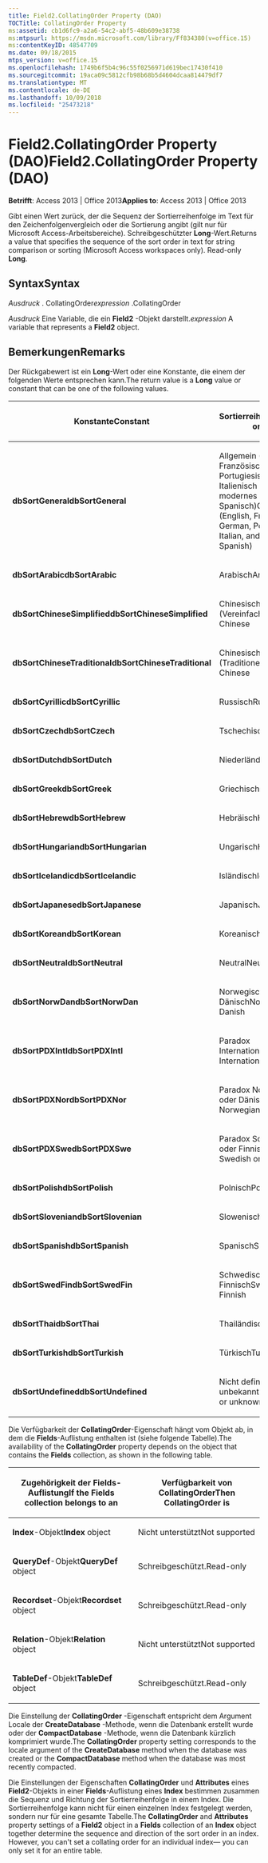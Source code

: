 ```yaml
---
title: Field2.CollatingOrder Property (DAO)
TOCTitle: CollatingOrder Property
ms:assetid: cb1d6fc9-a2a6-54c2-abf5-48b609e38738
ms:mtpsurl: https://msdn.microsoft.com/library/Ff834380(v=office.15)
ms:contentKeyID: 48547709
ms.date: 09/18/2015
mtps_version: v=office.15
ms.openlocfilehash: 1749b6f5b4c96c55f0256971d619bec17430f410
ms.sourcegitcommit: 19aca09c5812cfb98b68b5d4604dcaa814479df7
ms.translationtype: MT
ms.contentlocale: de-DE
ms.lasthandoff: 10/09/2018
ms.locfileid: "25473218"
---
```

# <a name="field2collatingorder-property-dao"></a><span data-ttu-id="e2425-102">Field2.CollatingOrder Property (DAO)</span><span class="sxs-lookup"><span data-stu-id="e2425-102">Field2.CollatingOrder Property (DAO)</span></span>


<span data-ttu-id="e2425-103">**Betrifft**: Access 2013 | Office 2013</span><span class="sxs-lookup"><span data-stu-id="e2425-103">**Applies to**: Access 2013 | Office 2013</span></span>

<span data-ttu-id="e2425-p101">Gibt einen Wert zurück, der die Sequenz der Sortierreihenfolge im Text für den Zeichenfolgenvergleich oder die Sortierung angibt (gilt nur für Microsoft Access-Arbeitsbereiche). Schreibgeschützter **Long**-Wert.</span><span class="sxs-lookup"><span data-stu-id="e2425-p101">Returns a value that specifies the sequence of the sort order in text for string comparison or sorting (Microsoft Access workspaces only). Read-only **Long**.</span></span>

## <a name="syntax"></a><span data-ttu-id="e2425-106">Syntax</span><span class="sxs-lookup"><span data-stu-id="e2425-106">Syntax</span></span>

<span data-ttu-id="e2425-107">*Ausdruck* . CollatingOrder</span><span class="sxs-lookup"><span data-stu-id="e2425-107">*expression* .CollatingOrder</span></span>

<span data-ttu-id="e2425-108">*Ausdruck* Eine Variable, die ein **Field2** -Objekt darstellt.</span><span class="sxs-lookup"><span data-stu-id="e2425-108">*expression* A variable that represents a **Field2** object.</span></span>

## <a name="remarks"></a><span data-ttu-id="e2425-109">Bemerkungen</span><span class="sxs-lookup"><span data-stu-id="e2425-109">Remarks</span></span>

<span data-ttu-id="e2425-110">Der Rückgabewert ist ein **Long**-Wert oder eine Konstante, die einem der folgenden Werte entsprechen kann.</span><span class="sxs-lookup"><span data-stu-id="e2425-110">The return value is a **Long** value or constant that can be one of the following values.</span></span>

<table>
<colgroup>
<col style="width: 50%" />
<col style="width: 50%" />
</colgroup>
<thead>
<tr class="header">
<th><p><span data-ttu-id="e2425-111">Konstante</span><span class="sxs-lookup"><span data-stu-id="e2425-111">Constant</span></span></p></th>
<th><p><span data-ttu-id="e2425-112">Sortierreihenfolge</span><span class="sxs-lookup"><span data-stu-id="e2425-112">Sort order</span></span></p></th>
</tr>
</thead>
<tbody>
<tr class="odd">
<td><p><span data-ttu-id="e2425-113"><strong>dbSortGeneral</strong></span><span class="sxs-lookup"><span data-stu-id="e2425-113"><strong>dbSortGeneral</strong></span></span></p></td>
<td><p><span data-ttu-id="e2425-114">Allgemein (Englisch, Französisch, Deutsch, Portugiesisch, Italienisch und modernes Spanisch)</span><span class="sxs-lookup"><span data-stu-id="e2425-114">General (English, French, German, Portuguese, Italian, and Modern Spanish)</span></span></p></td>
</tr>
<tr class="even">
<td><p><span data-ttu-id="e2425-115"><strong>dbSortArabic</strong></span><span class="sxs-lookup"><span data-stu-id="e2425-115"><strong>dbSortArabic</strong></span></span></p></td>
<td><p><span data-ttu-id="e2425-116">Arabisch</span><span class="sxs-lookup"><span data-stu-id="e2425-116">Arabic</span></span></p></td>
</tr>
<tr class="odd">
<td><p><span data-ttu-id="e2425-117"><strong>dbSortChineseSimplified</strong></span><span class="sxs-lookup"><span data-stu-id="e2425-117"><strong>dbSortChineseSimplified</strong></span></span></p></td>
<td><p><span data-ttu-id="e2425-118">Chinesisch (Vereinfacht)</span><span class="sxs-lookup"><span data-stu-id="e2425-118">Simplified Chinese</span></span></p></td>
</tr>
<tr class="even">
<td><p><span data-ttu-id="e2425-119"><strong>dbSortChineseTraditional</strong></span><span class="sxs-lookup"><span data-stu-id="e2425-119"><strong>dbSortChineseTraditional</strong></span></span></p></td>
<td><p><span data-ttu-id="e2425-120">Chinesisch (Traditionell)</span><span class="sxs-lookup"><span data-stu-id="e2425-120">Traditional Chinese</span></span></p></td>
</tr>
<tr class="odd">
<td><p><span data-ttu-id="e2425-121"><strong>dbSortCyrillic</strong></span><span class="sxs-lookup"><span data-stu-id="e2425-121"><strong>dbSortCyrillic</strong></span></span></p></td>
<td><p><span data-ttu-id="e2425-122">Russisch</span><span class="sxs-lookup"><span data-stu-id="e2425-122">Russian</span></span></p></td>
</tr>
<tr class="even">
<td><p><span data-ttu-id="e2425-123"><strong>dbSortCzech</strong></span><span class="sxs-lookup"><span data-stu-id="e2425-123"><strong>dbSortCzech</strong></span></span></p></td>
<td><p><span data-ttu-id="e2425-124">Tschechisch</span><span class="sxs-lookup"><span data-stu-id="e2425-124">Czech</span></span></p></td>
</tr>
<tr class="odd">
<td><p><span data-ttu-id="e2425-125"><strong>dbSortDutch</strong></span><span class="sxs-lookup"><span data-stu-id="e2425-125"><strong>dbSortDutch</strong></span></span></p></td>
<td><p><span data-ttu-id="e2425-126">Niederländisch</span><span class="sxs-lookup"><span data-stu-id="e2425-126">Dutch</span></span></p></td>
</tr>
<tr class="even">
<td><p><span data-ttu-id="e2425-127"><strong>dbSortGreek</strong></span><span class="sxs-lookup"><span data-stu-id="e2425-127"><strong>dbSortGreek</strong></span></span></p></td>
<td><p><span data-ttu-id="e2425-128">Griechisch</span><span class="sxs-lookup"><span data-stu-id="e2425-128">Greek</span></span></p></td>
</tr>
<tr class="odd">
<td><p><span data-ttu-id="e2425-129"><strong>dbSortHebrew</strong></span><span class="sxs-lookup"><span data-stu-id="e2425-129"><strong>dbSortHebrew</strong></span></span></p></td>
<td><p><span data-ttu-id="e2425-130">Hebräisch</span><span class="sxs-lookup"><span data-stu-id="e2425-130">Hebrew</span></span></p></td>
</tr>
<tr class="even">
<td><p><span data-ttu-id="e2425-131"><strong>dbSortHungarian</strong></span><span class="sxs-lookup"><span data-stu-id="e2425-131"><strong>dbSortHungarian</strong></span></span></p></td>
<td><p><span data-ttu-id="e2425-132">Ungarisch</span><span class="sxs-lookup"><span data-stu-id="e2425-132">Hungarian</span></span></p></td>
</tr>
<tr class="odd">
<td><p><span data-ttu-id="e2425-133"><strong>dbSortIcelandic</strong></span><span class="sxs-lookup"><span data-stu-id="e2425-133"><strong>dbSortIcelandic</strong></span></span></p></td>
<td><p><span data-ttu-id="e2425-134">Isländisch</span><span class="sxs-lookup"><span data-stu-id="e2425-134">Icelandic</span></span></p></td>
</tr>
<tr class="even">
<td><p><span data-ttu-id="e2425-135"><strong>dbSortJapanese</strong></span><span class="sxs-lookup"><span data-stu-id="e2425-135"><strong>dbSortJapanese</strong></span></span></p></td>
<td><p><span data-ttu-id="e2425-136">Japanisch</span><span class="sxs-lookup"><span data-stu-id="e2425-136">Japanese</span></span></p></td>
</tr>
<tr class="odd">
<td><p><span data-ttu-id="e2425-137"><strong>dbSortKorean</strong></span><span class="sxs-lookup"><span data-stu-id="e2425-137"><strong>dbSortKorean</strong></span></span></p></td>
<td><p><span data-ttu-id="e2425-138">Koreanisch</span><span class="sxs-lookup"><span data-stu-id="e2425-138">Korean</span></span></p></td>
</tr>
<tr class="even">
<td><p><span data-ttu-id="e2425-139"><strong>dbSortNeutral</strong></span><span class="sxs-lookup"><span data-stu-id="e2425-139"><strong>dbSortNeutral</strong></span></span></p></td>
<td><p><span data-ttu-id="e2425-140">Neutral</span><span class="sxs-lookup"><span data-stu-id="e2425-140">Neutral</span></span></p></td>
</tr>
<tr class="odd">
<td><p><span data-ttu-id="e2425-141"><strong>dbSortNorwDan</strong></span><span class="sxs-lookup"><span data-stu-id="e2425-141"><strong>dbSortNorwDan</strong></span></span></p></td>
<td><p><span data-ttu-id="e2425-142">Norwegisch oder Dänisch</span><span class="sxs-lookup"><span data-stu-id="e2425-142">Norwegian or Danish</span></span></p></td>
</tr>
<tr class="even">
<td><p><span data-ttu-id="e2425-143"><strong>dbSortPDXIntl</strong></span><span class="sxs-lookup"><span data-stu-id="e2425-143"><strong>dbSortPDXIntl</strong></span></span></p></td>
<td><p><span data-ttu-id="e2425-144">Paradox International</span><span class="sxs-lookup"><span data-stu-id="e2425-144">Paradox International</span></span></p></td>
</tr>
<tr class="odd">
<td><p><span data-ttu-id="e2425-145"><strong>dbSortPDXNor</strong></span><span class="sxs-lookup"><span data-stu-id="e2425-145"><strong>dbSortPDXNor</strong></span></span></p></td>
<td><p><span data-ttu-id="e2425-146">Paradox Norwegisch oder Dänisch</span><span class="sxs-lookup"><span data-stu-id="e2425-146">Paradox Norwegian or Danish</span></span></p></td>
</tr>
<tr class="even">
<td><p><span data-ttu-id="e2425-147"><strong>dbSortPDXSwe</strong></span><span class="sxs-lookup"><span data-stu-id="e2425-147"><strong>dbSortPDXSwe</strong></span></span></p></td>
<td><p><span data-ttu-id="e2425-148">Paradox Schwedisch oder Finnisch</span><span class="sxs-lookup"><span data-stu-id="e2425-148">Paradox Swedish or Finnish</span></span></p></td>
</tr>
<tr class="odd">
<td><p><span data-ttu-id="e2425-149"><strong>dbSortPolish</strong></span><span class="sxs-lookup"><span data-stu-id="e2425-149"><strong>dbSortPolish</strong></span></span></p></td>
<td><p><span data-ttu-id="e2425-150">Polnisch</span><span class="sxs-lookup"><span data-stu-id="e2425-150">Polish</span></span></p></td>
</tr>
<tr class="even">
<td><p><span data-ttu-id="e2425-151"><strong>dbSortSlovenian</strong></span><span class="sxs-lookup"><span data-stu-id="e2425-151"><strong>dbSortSlovenian</strong></span></span></p></td>
<td><p><span data-ttu-id="e2425-152">Slowenisch</span><span class="sxs-lookup"><span data-stu-id="e2425-152">Slovenian</span></span></p></td>
</tr>
<tr class="odd">
<td><p><span data-ttu-id="e2425-153"><strong>dbSortSpanish</strong></span><span class="sxs-lookup"><span data-stu-id="e2425-153"><strong>dbSortSpanish</strong></span></span></p></td>
<td><p><span data-ttu-id="e2425-154">Spanisch</span><span class="sxs-lookup"><span data-stu-id="e2425-154">Spanish</span></span></p></td>
</tr>
<tr class="even">
<td><p><span data-ttu-id="e2425-155"><strong>dbSortSwedFin</strong></span><span class="sxs-lookup"><span data-stu-id="e2425-155"><strong>dbSortSwedFin</strong></span></span></p></td>
<td><p><span data-ttu-id="e2425-156">Schwedisch oder Finnisch</span><span class="sxs-lookup"><span data-stu-id="e2425-156">Swedish or Finnish</span></span></p></td>
</tr>
<tr class="odd">
<td><p><span data-ttu-id="e2425-157"><strong>dbSortThai</strong></span><span class="sxs-lookup"><span data-stu-id="e2425-157"><strong>dbSortThai</strong></span></span></p></td>
<td><p><span data-ttu-id="e2425-158">Thailändisch</span><span class="sxs-lookup"><span data-stu-id="e2425-158">Thai</span></span></p></td>
</tr>
<tr class="even">
<td><p><span data-ttu-id="e2425-159"><strong>dbSortTurkish</strong></span><span class="sxs-lookup"><span data-stu-id="e2425-159"><strong>dbSortTurkish</strong></span></span></p></td>
<td><p><span data-ttu-id="e2425-160">Türkisch</span><span class="sxs-lookup"><span data-stu-id="e2425-160">Turkish</span></span></p></td>
</tr>
<tr class="odd">
<td><p><span data-ttu-id="e2425-161"><strong>dbSortUndefined</strong></span><span class="sxs-lookup"><span data-stu-id="e2425-161"><strong>dbSortUndefined</strong></span></span></p></td>
<td><p><span data-ttu-id="e2425-162">Nicht definiert oder unbekannt</span><span class="sxs-lookup"><span data-stu-id="e2425-162">Undefined or unknown</span></span></p></td>
</tr>
</tbody>
</table>


<span data-ttu-id="e2425-163">Die Verfügbarkeit der **CollatingOrder**-Eigenschaft hängt vom Objekt ab, in dem die **Fields**-Auflistung enthalten ist (siehe folgende Tabelle).</span><span class="sxs-lookup"><span data-stu-id="e2425-163">The availability of the **CollatingOrder** property depends on the object that contains the **Fields** collection, as shown in the following table.</span></span>

<table>
<colgroup>
<col style="width: 50%" />
<col style="width: 50%" />
</colgroup>
<thead>
<tr class="header">
<th><p><span data-ttu-id="e2425-164">Zugehörigkeit der Fields-Auflistung</span><span class="sxs-lookup"><span data-stu-id="e2425-164">If the Fields collection belongs to an</span></span></p></th>
<th><p><span data-ttu-id="e2425-165">Verfügbarkeit von CollatingOrder</span><span class="sxs-lookup"><span data-stu-id="e2425-165">Then CollatingOrder is</span></span></p></th>
</tr>
</thead>
<tbody>
<tr class="odd">
<td><p><span data-ttu-id="e2425-166"><strong>Index</strong>-Objekt</span><span class="sxs-lookup"><span data-stu-id="e2425-166"><strong>Index</strong> object</span></span></p></td>
<td><p><span data-ttu-id="e2425-167">Nicht unterstützt</span><span class="sxs-lookup"><span data-stu-id="e2425-167">Not supported</span></span></p></td>
</tr>
<tr class="even">
<td><p><span data-ttu-id="e2425-168"><strong>QueryDef</strong>-Objekt</span><span class="sxs-lookup"><span data-stu-id="e2425-168"><strong>QueryDef</strong> object</span></span></p></td>
<td><p><span data-ttu-id="e2425-169">Schreibgeschützt.</span><span class="sxs-lookup"><span data-stu-id="e2425-169">Read-only</span></span></p></td>
</tr>
<tr class="odd">
<td><p><span data-ttu-id="e2425-170"><strong>Recordset</strong>-Objekt</span><span class="sxs-lookup"><span data-stu-id="e2425-170"><strong>Recordset</strong> object</span></span></p></td>
<td><p><span data-ttu-id="e2425-171">Schreibgeschützt.</span><span class="sxs-lookup"><span data-stu-id="e2425-171">Read-only</span></span></p></td>
</tr>
<tr class="even">
<td><p><span data-ttu-id="e2425-172"><strong>Relation</strong>-Objekt</span><span class="sxs-lookup"><span data-stu-id="e2425-172"><strong>Relation</strong> object</span></span></p></td>
<td><p><span data-ttu-id="e2425-173">Nicht unterstützt</span><span class="sxs-lookup"><span data-stu-id="e2425-173">Not supported</span></span></p></td>
</tr>
<tr class="odd">
<td><p><span data-ttu-id="e2425-174"><strong>TableDef</strong>-Objekt</span><span class="sxs-lookup"><span data-stu-id="e2425-174"><strong>TableDef</strong> object</span></span></p></td>
<td><p><span data-ttu-id="e2425-175">Schreibgeschützt.</span><span class="sxs-lookup"><span data-stu-id="e2425-175">Read-only</span></span></p></td>
</tr>
</tbody>
</table>


<span data-ttu-id="e2425-176">Die Einstellung der **CollatingOrder** -Eigenschaft entspricht dem Argument Locale der **CreateDatabase** -Methode, wenn die Datenbank erstellt wurde oder der **CompactDatabase** -Methode, wenn die Datenbank kürzlich komprimiert wurde.</span><span class="sxs-lookup"><span data-stu-id="e2425-176">The **CollatingOrder** property setting corresponds to the locale argument of the **CreateDatabase** method when the database was created or the **CompactDatabase** method when the database was most recently compacted.</span></span>

<span data-ttu-id="e2425-p102">Die Einstellungen der Eigenschaften **CollatingOrder** und **Attributes** eines **Field2**-Objekts in einer **Fields**-Auflistung eines **Index** bestimmen zusammen die Sequenz und Richtung der Sortierreihenfolge in einem Index. Die Sortierreihenfolge kann nicht für einen einzelnen Index festgelegt werden, sondern nur für eine gesamte Tabelle.</span><span class="sxs-lookup"><span data-stu-id="e2425-p102">The **CollatingOrder** and **Attributes** property settings of a **Field2** object in a **Fields** collection of an **Index** object together determine the sequence and direction of the sort order in an index. However, you can't set a collating order for an individual index— you can only set it for an entire table.</span></span>

